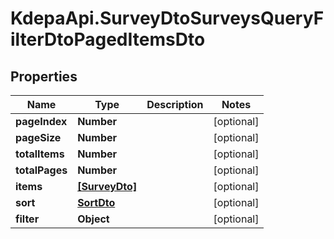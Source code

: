 # KdepaApi.SurveyDtoSurveysQueryFilterDtoPagedItemsDto

## Properties

Name | Type | Description | Notes
------------ | ------------- | ------------- | -------------
**pageIndex** | **Number** |  | [optional] 
**pageSize** | **Number** |  | [optional] 
**totalItems** | **Number** |  | [optional] 
**totalPages** | **Number** |  | [optional] 
**items** | [**[SurveyDto]**](SurveyDto.md) |  | [optional] 
**sort** | [**SortDto**](SortDto.md) |  | [optional] 
**filter** | **Object** |  | [optional] 


